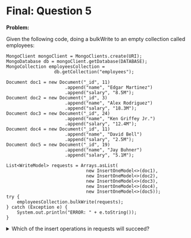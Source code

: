 Final: Question 5
=================

**Problem:**

Given the following code, doing a bulkWrite to an empty collection called employees:

```
MongoClient mongoClient = MongoClients.create(URI);
MongoDatabase db = mongoClient.getDatabase(DATABASE);
MongoCollection employeesCollection =
                  db.getCollection("employees");

Document doc1 = new Document("_id", 11)
                      .append("name", "Edgar Martinez")
                      .append("salary", "8.5M");
Document doc2 = new Document("_id", 3)
                      .append("name", "Alex Rodriguez")
                      .append("salary", "18.3M");
Document doc3 = new Document("_id", 24)
                      .append("name", "Ken Griffey Jr.")
                      .append("salary", "12.4M");
Document doc4 = new Document("_id", 11)
                      .append("name", "David Bell")
                      .append("salary", "2.5M");
Document doc5 = new Document("_id", 19)
                      .append("name", "Jay Buhner")
                      .append("salary", "5.1M");

List<WriteModel> requests = Arrays.asList(
                              new InsertOneModel<>(doc1),
                              new InsertOneModel<>(doc2),
                              new InsertOneModel<>(doc3),
                              new InsertOneModel<>(doc4),
                              new InsertOneModel<>(doc5));
try {
    employeesCollection.bulkWrite(requests);
} catch (Exception e) {
    System.out.println("ERROR: " + e.toString());
}
```

<details> 
  <summary>Which of the insert operations in requests will succeed?</summary>
   Answer: (X) Insert of doc1
           (X) Insert of doc2
           (X) Insert of doc3
</details>


